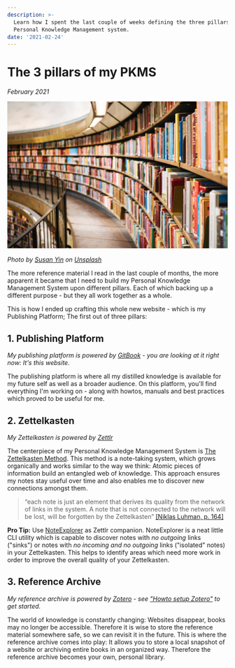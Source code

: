 ```yaml
---
description: >-
  Learn how I spent the last couple of weeks defining the three pillars of my
  Personal Knowledge Management system.
date: '2021-02-24'
---
```


# The 3 pillars of my PKMS

_February 2021_

![](../.gitbook/assets/personal-knowledge-management-system.jpg)

_Photo by_ [_Susan Yin_](https://unsplash.com/@syinq?utm_source=unsplash&amp;utm_medium=referral&amp;utm_content=creditCopyText) _on_ [_Unsplash_](https://unsplash.com/s/photos/library?utm_source=unsplash&amp;utm_medium=referral&amp;utm_content=creditCopyText)

The more reference material I read in the last couple of months, the more apparent it became that I need to build my Personal Knowledge Management System upon different pillars. Each of which backing up a different purpose - but they all work together as a whole.

This is how I ended up crafting this whole new website - which is my Publishing Platform; The first out of three pillars:

## 1. Publishing Platform

_My publishing platform is powered by_ [_GitBook_](https://www.gitbook.com/) _- you are looking at it right now: It's this website._

The publishing platform is where all my distilled knowledge is available for my future self as well as a broader audience. On this platform, you'll find everything I'm working on - along with howtos, manuals and best practices which proved to be useful for me.

## 2. Zettelkasten

_My Zettelkasten is powered by_ [_Zettlr_](https://www.zettlr.com/)

The centerpiece of my Personal Knowledge Management System is [The Zettelkasten Method](../areas/knowledge-management/zettelkasten.md). This method is a note-taking system, which grows organically and works similar to the way we think: Atomic pieces of information build an entangled web of knowledge. This approach ensures my notes stay useful over time and also enables me to discover new connections amongst them.

> “each note is just an element that derives its quality from the network of links in the system. A note that is not connected to the network will be lost, will be forgotten by the Zettelkasten” [\[Niklas Luhman, p. 164\]](https://www.uni-bielefeld.de/soz/luhmann-archiv/pdf/jschmidt_zettelkasten-als-uberraschungsgenerator.pdf)

**Pro Tip:** Use [NoteExplorer](https://github.com/cdaven/noteexplorer) as Zettlr companion. NoteExplorer is a neat little CLI utility which is capable to discover notes with _no outgoing_ links \("sinks"\) or notes with _no incoming and no outgoing_ links \("isolated" notes\) in your Zettelkasten. This helps to identify areas which need more work in order to improve the overall quality of your Zettelkasten.

## 3. Reference Archive

_My reference archive is powered by_ [_Zotero_](https://www.zotero.org/) _- see_ [_"Howto setup Zotero"_](../areas/knowledge-management/howto-setup-zotero.md) _to get started._

The world of knowledge is constantly changing: Websites disappear, books may no longer be accessible. Therefore it is wise to store the reference material somewhere safe, so we can revisit it in the future. This is where the reference archive comes into play: It allows you to store a local snapshot of a website or archiving entire books in an organized way. Therefore the reference archive becomes your own, personal library.


